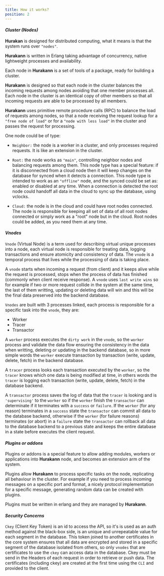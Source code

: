```yaml
---
title: How it works?
position: 2
---
```


#### **_Cluster (Nodes)_**

**Hurakan** is designed for distributed computing, what it means is that the system runs over `"nodes"`.  

**Hurakann** is written in Erlang taking advantage of concurrency, native lightweight processes and availability.

Each node in **Hurakann** is a set of tools of a package, ready for building a cluster.

**Hurakann** is designed so that each node in the cluster balances the incoming requests among nodes avoiding that one member processes all. Each node in the cluster is an identical copy of other members so that all incoming requests are able to be processed by all members.

**Hurakann** uses primitive remote procedure calls (RPC) to balance the load of requests among nodes, so that a node receiving the request lookup for a `"free node of load"` or for a `"node with less load"` in the cluster and passes the request for processing.

One node could be of type:

* `Neighbor:`  the node is a worker in a cluster, and only processes required requests.  It is like an extension in the cluster.

* `Root:`  the node works as `"main"`, controlling neighbor nodes and balancing requests among them. This node type has a special feature: if it is disconnected from a cloud node then it will keep changes on the database for synced when it detects a connection. This node type is intended to work as an `"offline"` node, and the synced could be set as: enabled or disabled at any time. When a connection is detected the root node could handoff all data in the cloud to sync up the database, using vclocks.

* `Cloud:` the node is in the cloud and could have root nodes connected. The node is responsible for keeping all set of data of all root nodes connected or simply work as a "root" node but in the cloud. Root nodes could be added, as you need them at any time.


#### **_Vnodes_**

`Vnode` (Virtual Node) is a term used for describing virtual unique processes into a node, each virtual node is responsible for treating data, logging transactions and ensure atomicity and consistency of data. The `vnode` is a temporal process that lives while the processing of data is taking place.

A `vnode` starts when incoming a request (from client) and it keeps alive while the request is processed, stops when the process of data has finished (commonly when client receive response). A `vnode` uses `last write wins` so for example if two or more request collide in the system at the same time, the last of them writting, updating or deleting data will win and this will be the final data preserved into the backend database.

`Vnodes` are built with 3 processes linked, each process is responsible for a specific task into the `vnode`, they are:

* Worker
* Tracer
* Transactor

A `worker` process executes the `dirty work` in the `vnode`, so the `worker` process and validate the data flow ensuring the consistency in the data when writting, deleting or updating in the backend database, so in more simple words the `worker` execute transaction by transaction (write, update, delete, fetch) in the backend database.

A `tracer` process looks each transaction executed by the `worker`, so the `tracer` knows which one data is being modified at time, in others words the `tracer` is logging each transaction (write, update, delete, fetch) in the database backend.

A `transactor` process saves the log of data that the `tracer` is looking and is `'supervising'` to the `worker` so if the `worker` finish the `transactor` can determinate if it terminates with a `success` or `failure`. If the `worker` (for any reason) terminates in a `success` state the `transactor` can commit all data to the database backend, otherwise if the `worker` (for failure reasons) terminates (or abort) in a `failure` state the `transactor` can rollback all data to the database backend to a previous state and keeps the entire database in a state before executes the client request.


#### **_Plugins or addons_**

Plugins or addons is a special feature to allow adding modules, workers or applications into **Hurakann** node, and becomes an extension arm of the system.

Plugins allow **Hurakann** to process specific tasks on the node, replicating all behaviour in the cluster. For example if you need to process incoming messages on a specific port and format, a nicely protocol implementation for a specific message, generating random data can be created with plugins.

Plugins must be written in erlang and they are managed by **Hurakann**.

 
#### **_Security Concerns_**

`Ckey` (Client Key Token) is an id to access the API, so it's is used as an auth method against the black-box side, is an unique and unrepeatable value for each segment in the database. This token joined to another certificates in the core system ensures that all data are encrypted and stored in a specific segment of the database isolated from others, so only `vnodes` that are certificates to use the `ckey` can access data in the database. Ckey must be send in the Headers of each request in order to retrieve or push data. The certificates (including ckey) are created at the first time using the `CLI` and provided to the client.
